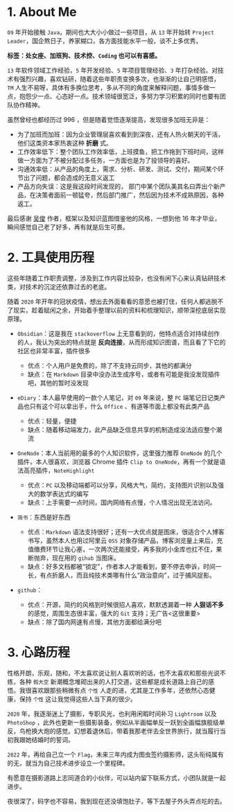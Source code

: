 # 1. About Me

`09` 年开始接触 `Java`，期间也大大小小做过一些项目，从 `13` 年开始转 `Project Leader`，国企熬日子，养家糊口，各方面技能水平一般，谈不上多优秀。

**标签：处女座、加班狗、技术控、`Coding` 也可以有喜感。**

`13` 年软件领域工作经验，`5` 年开发经验、`5` 年项目管理经验、`3` 年打杂经验。对技术有强烈兴趣，喜欢钻研，随着这些年职责变换多次，也渐渐的让自己明感悟，`TM` 人生不易呀，具体有多换位思考，多从不同的角度来解释问题，事情多做一点，抱怨少一点、心态好一点。技术领域很宽泛，多努力学习积累的同时也要有团队协作精神。

虽然曾经也都经历过 996 ，但是随着觉悟逐渐提高，发现很多加班无非是：

- 为了加班而加班：因为企业管理层喜欢看到到深夜，还有人热火朝天的干活，他们这类资本家热衷这种 **折磨** 式。
- 工作效率低下：整个团队工作效率低，上班摸鱼，把工作拖到下班时间，这样做一方面为了不被分配过多任务，一方面也是为了投领导的喜好。
- 沟通效率低：从产品的角度上，需求、分析、研发、测试、交付，期间某个环节出了问题，都会造成的无意义返工
- 产品方向失误：这是我这段时间发现的， 部门中某个团队美其名曰弄出个新产品，在决策者面前一顿猛夸，然后部门推广，然后因为技术不成熟原因，各种返工。

最后感谢 [吴俊](https://github.com/wujun234/hexo-theme-tree) 作者，框架以及知识蓝图借鉴他的风格，一想到他 16 年才毕业，瞬间感觉自己老了好多，再有就是后生可畏。

# 2. 工具使用历程

这些年随着工作职责调整，涉及到工作内容比较杂，也没有闲下心来认真钻研技术类，对技术的沉淀还依靠过去的老底。

随着 `2020` 年开年的冠状疫情，想出去外面看看的意愿也被打住，任何人都逃脱不了现实，趁着赋闲之余，开始着手整理以前的资料和梳理知识，顺带深挖底层实现原理。

- `Obsidian`：这是我在 `stackoverflow` 上无意看到的，他特点适合对持续创作的人，我认为突出的特点就是 **反向连接**，从而形成知识图谱，而且看了下它的社区也非常丰富，插件很多
    + 优点：个人用户是免费的，除了不支持云同步，其他的都满分
    + 缺点：在 `Markdown` 目录中没办法生成序号，或者有可能是我没发现插件吧，其他的暂时没发现

- `eDiary`：本人最早使用的一款个人笔记，对 `09` 年来说，整 `PC` 端笔记日记类产品也只有这个可以拿出手，什么 `Office` 、有道等市面上都没有此类产品
    + 优点：轻量，便捷
    + 缺点：随着移动端发力，此产品缺乏信息共享的机制造成没法适应整个潮流

- `OneNode`：本人当前用的最多的个人知识软件，这里强力推荐 `OneNode` 的几个插件，本人很喜欢，浏览器 Chrome 插件 `Clip to OneNode`，再有一个就是语法高亮插件，`NoteHighlight`
    + 优点：`PC` 以及移动端都可以分享，风格大气，简约，支持图片识别以及强大的数学表达式的编写
    + 缺点：上手需要一点时间，国内网络有点慢，个人情况出现无法访问。

- `简书`：东西是好东西
    + 优点：`Markdown` 语法支持很好；还有一大优点就是图床，很适合个人博客书写，虽然本人也用过阿里云 `OSS` 对象存储产品，博客浏览量上来后，充值缴费环节让我心塞，一次两次还能接受，再多我的小金库也扛不住，果断抛弃，现在用的 `gihub` 当图床。
    + 缺点：好多文档都被“锁定”，作者本人才能看到，要不停去申诉，时间一长，有点折磨人，而且纯技术类哪有什么“政治意向”，过于捕风捉影。

- `github`：
    + 优点：开源，简约的风格到时候很招人喜欢，默默透漏着一种 **人狠话不多** 的感觉，周围生态很丰富，强大的 `Git` 支持；无广告<这很重要>
    + 缺点：除了国内网速有点慢，其他方面都给满分吧

# 3. 心路历程

性格开朗，乐观，随和，不太喜欢说让别人喜欢听的话，也不太喜欢和那些光说不练，各种 `假大空` 新潮概念堆砌出来的人打交道，这些都是成长道路上自己的感悟。我很喜欢跟那些稍微有点 `个性` 人走的进，尤其是工作多年，还依然心态健康，保持 `个性` 这让我觉得这些人当下真的很少。

`2020` 年，我逐渐迷上了摄影，专职风光，也利用闲暇时间补习 `Lightroom` 以及 `PhotoShop` ，此外也更新一些摄影装备，例如从半画幅单反一跃到全画幅旗舰级单反，鸟枪换大炮的感觉。幻想着退休后，带着我那老伴去全世界旅行，就当履行当初我跟她结婚时的誓词。

`2022` 年，再给自己立一个 `Flag`，未来三年内成为图虫签约摄影师，这头衔纯属有的无，就当为自己技术进步设立一个里程碑。

有愿意在摄影道路上志同道合的小伙伴，可以站内留下联系方式，小团队就是一起进步。

夜很深了，码字也不容易，我到现在还没填饱肚子，等下去屋子外头弄点吃的去。
